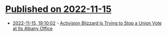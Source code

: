 # [Published on 2022-11-15](index.md)

* [2022-11-15, 19:10:02](https://news.ycombinator.com/item?id=33613525) - [Activision Blizzard Is Trying to Stop a Union Vote at Its Albany Office](https://www.vice.com/en/article/pkgv48/activision-blizzard-is-trying-to-stop-a-union-vote-at-its-albany-office)
